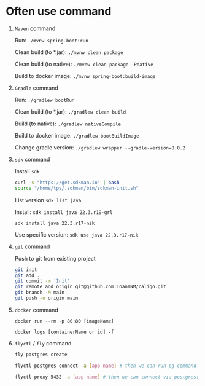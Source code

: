 # Often use command

1. `Maven` command

   Run: `./mvnw spring-boot:run`

   Clean build (to \*.jar): `./mvnw clean package`

   Clean build (to native): `./mvnw clean package -Pnative`

   Build to docker image: `./mvnw spring-boot:build-image`

1. `Gradle` command

   Run: `./gradlew bootRun`

   Clean build (to \*.jar): `./gradlew clean build`

   Build (to native): `./gradlew nativeCompile`

   Build to docker image: `./gradlew bootBuildImage`

   Change gradle version: `./gradlew wrapper --gradle-version=8.0.2`

1. `sdk` command

   Install `sdk`

   ```bash
   curl -s "https://get.sdkman.io" | bash
   source "/home/tps/.sdkman/bin/sdkman-init.sh"
   ```

   List version `sdk list java`

   Install: `sdk install java 22.3.r19-grl`

   `sdk install java 22.3.r17-nik`

   Use specific version: `sdk use java 22.3.r17-nik`

1. `git` command

   Push to git from existing project

   ```bash
   git init
   git add .
   git commit -m 'Init'
   git remote add origin git@github.com:ToanTNM/caligo.git
   git branch -M main
   git push -u origin main
   ```

1. `docker` command

   `docker run --rm -p 80:80 [imageName]`

   `docker logs [containerName or id] -f`

1. `flyctl` / `fly` command

    ```sh
    fly postgres create

    flyctl postgres connect -a [app-name] # then we can run pg command

    flyctl proxy 5432 -a [app-name] # then we can connect via postgres://localhost:5432
    ```
